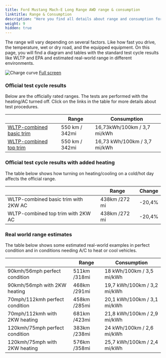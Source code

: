```yaml
---
title: Ford Mustang Mach-E Long Range AWD range & consumption
linktitle: Range & Consumption
description: "Here you find all details about range and consumption for Ford Mustang Mach-E Long Range AWD."
weight: 9
hidden: true
---
```

<!-- markdownlint-disable MD033 -->
<object type="image/svg+xml" data="../modelnavigation.svg"></object>

The range will vary depending on several factors. Like how fast you drive, the temperature, wet or dry road, and the equipped equipment. On this page, you will find a diagram and tables with the standard test cycle results like WLTP and EPA and estimated real-world range in different environments. 

![Charge curve](../range.svg  "Range information")
[Full screen](../range.svg)

### Official test cycle results

Below are the officially rated ranges. The tests are performed with the heating/AC turned off. Click on the links in the table for more details about test procedures. 

| | Range  | Consumption  |
|----|-----|------|
| [WLTP-combined basic trim](../../../../../guides/understandingrange/wltp/) | 550 km / 342mi |16,73kWh/100km / 3,7 mi/kWh | 
| [WLTP-combined top trim](../../../../../guides/understandingrange/wltp/) | 550 km / 342mi | 16,73 kWh/100km / 3,7 mi/kWh | 

### Official test cycle results with added heating

The table below shows how turning on heating/cooling on a cold/hot day affects the official range. 

| | Range  | Change  |
|----|-----|------|
| WLTP-combined basic trim with 2KW AC | 438km /272 mi | -20,4%|
| WLTP-combined top trim with 2KW AC | 438km /272 mi | -20,4%|

### Real world range estimates

The table below shows some estimated real-world examples in perfect condition and in conditions needing A/C to heat or cool vehicles. 

| | Range  | Consumption  |
|----|-----|------|
| 90kmh/56mph perfect condition | 511km /318mi| 18 kWh/100km / 3,5 mi/kWh |
| 90kmh/56mph with 2KW heating | 468km /291mi| 19,7 kWh/100km / 3,2 mi/kWh |
| 70mph/112kmh perfect condition | 458km /285mi| 20,1 kWh/100km / 3,1 mi/kWh|
| 70mph/112kmh with 2KW heating | 681km /423mi| 21,8 kWh/100km / 2,9 mi/kWh  |
| 120kmh/75mph perfect condition | 383km /238mi| 24 kWh/100km / 2,6 mi/kWh |
| 120kmh/75mph with 2KW heating | 576km /358mi| 25,7 kWh/100km / 2,4 mi/kWh |
